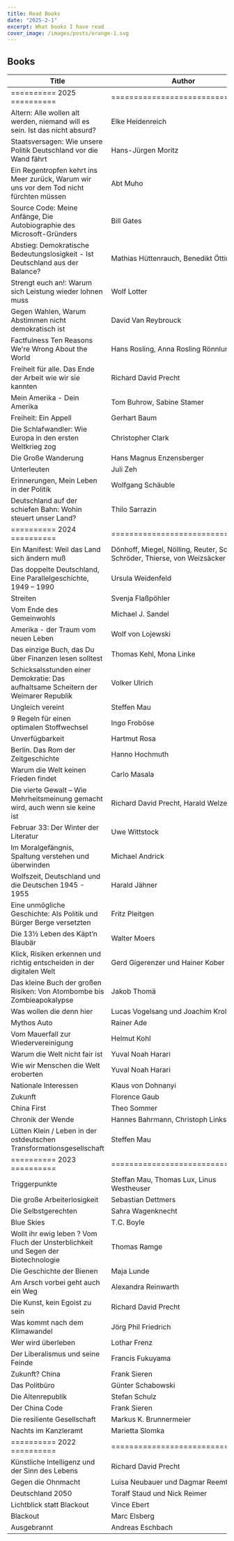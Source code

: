 ```yaml
---
title: Read Books
date: "2025-2-1"
excerpt: What books I have read
cover_image: /images/posts/orange-1.svg
---
```


## Books

| Title                                                                                   | Author                                                                       |
| --------------------------------------------------------------------------------------- | ---------------------------------------------------------------------------- |
| ========== 2025 ==========                                                              | ================================                                             |
| Altern: Alle wollen alt werden, niemand will es sein. Ist das nicht absurd?             | Elke Heidenreich                                                             |
| Staatsversagen: Wie unsere Politik Deutschland vor die Wand fährt                       | Hans-Jürgen Moritz                                                           |
| Ein Regentropfen kehrt ins Meer zurück, Warum wir uns vor dem Tod nicht fürchten müssen | Abt Muho                                                                     |
| Source Code: Meine Anfänge, Die Autobiographie des Microsoft-Gründers                   | Bill Gates                                                                   |
| Abstieg: Demokratische Bedeutungslosigkeit - Ist Deutschland aus der Balance?           | Mathias Hüttenrauch, Benedikt Ötting                                         |
| Strengt euch an!: Warum sich Leistung wieder lohnen muss                                | Wolf Lotter                                                                  |
| Gegen Wahlen, Warum Abstimmen nicht demokratisch ist                                    | David Van Reybrouck                                                          |
| Factfulness Ten Reasons We're Wrong About the World                                     | Hans Rosling, Anna Rosling Rönnlund                                          |
| Freiheit für alle. Das Ende der Arbeit wie wir sie kannten                              | Richard David Precht                                                         |
| Mein Amerika - Dein Amerika                                                             | Tom Buhrow, Sabine Stamer                                                    |
| Freiheit: Ein Appell                                                                    | Gerhart Baum                                                                 |
| Die Schlafwandler: Wie Europa in den ersten Weltkrieg zog                               | Christopher Clark                                                            |
| Die Große Wanderung                                                                     | Hans Magnus Enzensberger                                                     |
| Unterleuten                                                                             | Juli Zeh                                                                     |
| Erinnerungen, Mein Leben in der Politik                                                 | Wolfgang Schäuble                                                            |
| Deutschland auf der schiefen Bahn: Wohin steuert unser Land?                            | Thilo Sarrazin                                                               |
| ========== 2024 ==========                                                              | ================================                                             |
| Ein Manifest: Weil das Land sich ändern muß                                             | Dönhoff, Miegel, Nölling, Reuter, Schmidt, Schröder, Thierse, von Weizsäcker |
| Das doppelte Deutschland, Eine Parallelgeschichte, 1949 – 1990                          | Ursula Weidenfeld                                                            |
| Streiten                                                                                | Svenja Flaßpöhler                                                            |
| Vom Ende des Gemeinwohls                                                                | Michael J. Sandel                                                            |
| Amerika - der Traum vom neuen Leben                                                     | Wolf von Lojewski                                                            |
| Das einzige Buch, das Du über Finanzen lesen solltest                                   | Thomas Kehl, Mona Linke                                                      |
| Schicksalsstunden einer Demokratie: Das aufhaltsame Scheitern der Weimarer Republik     | Volker Ulrich                                                                |
| Ungleich vereint                                                                        | Steffen Mau                                                                  |
| 9 Regeln für einen optimalen Stoffwechsel                                               | Ingo Froböse                                                                 |
| Unverfügbarkeit                                                                         | Hartmut Rosa                                                                 |
| Berlin. Das Rom der Zeitgeschichte                                                      | Hanno Hochmuth                                                               |
| Warum die Welt keinen Frieden findet                                                    | Carlo Masala                                                                 |
| Die vierte Gewalt – Wie Mehrheitsmeinung gemacht wird, auch wenn sie keine ist          | Richard David Precht, Harald Welzer                                          |
| Februar 33: Der Winter der Literatur                                                    | Uwe Wittstock                                                                |
| Im Moralgefängnis, Spaltung verstehen und überwinden                                    | Michael Andrick                                                              |
| Wolfszeit, Deutschland und die Deutschen 1945 - 1955                                    | Harald Jähner                                                                |
| Eine unmögliche Geschichte: Als Politik und Bürger Berge versetzten                     | Fritz Pleitgen                                                               |
| Die 13½ Leben des Käpt’n Blaubär                                                        | Walter Moers                                                                 |
| Klick, Risiken erkennen und richtig entscheiden in der digitalen Welt                   | Gerd Gigerenzer und Hainer Kober                                             |
| Das kleine Buch der großen Risiken: Von Atombombe bis Zombieapokalypse                  | Jakob Thomä                                                                  |
| Was wollen die denn hier                                                                | Lucas Vogelsang und Joachim Krol                                             |
| Mythos Auto                                                                             | Rainer Ade                                                                   |
| Vom Mauerfall zur Wiedervereinigung                                                     | Helmut Kohl                                                                  |
| Warum die Welt nicht fair ist                                                           | Yuval Noah Harari                                                            |
| Wie wir Menschen die Welt eroberten                                                     | Yuval Noah Harari                                                            |
| Nationale Interessen                                                                    | Klaus von Dohnanyi                                                           |
| Zukunft                                                                                 | Florence Gaub                                                                |
| China First                                                                             | Theo Sommer                                                                  |
| Chronik der Wende                                                                       | Hannes Bahrmann, Christoph Links                                             |
| Lütten Klein / Leben in der ostdeutschen Transformationsgesellschaft                    | Steffen Mau                                                                  |
| ========== 2023 ==========                                                              | ================================                                             |
| Triggerpunkte                                                                           | Steffan Mau, Thomas Lux, Linus Westheuser                                    |
| Die große Arbeiterlosigkeit                                                             | Sebastian Dettmers                                                           |
| Die Selbstgerechten                                                                     | Sahra Wagenknecht                                                            |
| Blue Skies                                                                              | T.C. Boyle                                                                   |
| Wollt ihr ewig leben ? Vom Fluch der Unsterblichkeit und Segen der Biotechnologie       | Thomas Ramge                                                                 |
| Die Geschichte der Bienen                                                               | Maja Lunde                                                                   |
| Am Arsch vorbei geht auch ein Weg                                                       | Alexandra Reinwarth                                                          |
| Die Kunst, kein Egoist zu sein                                                          | Richard David Precht                                                         |
| Was kommt nach dem Klimawandel                                                          | Jörg Phil Friedrich                                                          |
| Wer wird überleben                                                                      | Lothar Frenz                                                                 |
| Der Liberalismus und seine Feinde                                                       | Francis Fukuyama                                                             |
| Zukunft? China                                                                          | Frank Sieren                                                                 |
| Das Politbüro                                                                           | Günter Schabowski                                                            |
| Die Altenrepublik                                                                       | Stefan Schulz                                                                |
| Der China Code                                                                          | Frank Sieren                                                                 |
| Die resiliente Gesellschaft                                                             | Markus K. Brunnermeier                                                       |
| Nachts im Kanzleramt                                                                    | Marietta Slomka                                                              |
| ========== 2022 ==========                                                              | ================================                                             |
| Künstliche Intelligenz und der Sinn des Lebens                                          | Richard David Precht                                                         |
| Gegen die Ohnmacht                                                                      | Luisa Neubauer und Dagmar Reemtsma                                           |
| Deutschland 2050                                                                        | Toralf Staud und Nick Reimer                                                 |
| Lichtblick statt Blackout                                                               | Vince Ebert                                                                  |
| Blackout                                                                                | Marc Elsberg                                                                 |
| Ausgebrannt                                                                             | Andreas Eschbach                                                             |
